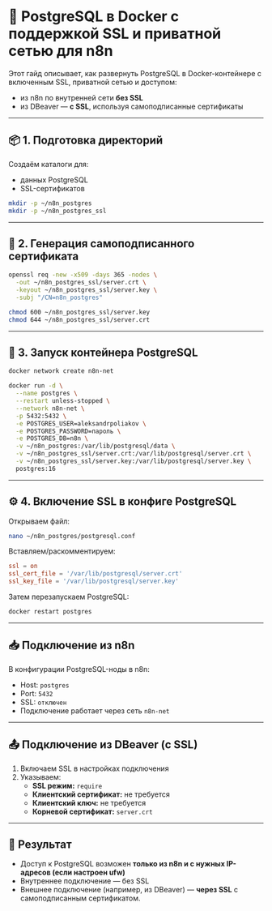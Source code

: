# 🐘 PostgreSQL в Docker с поддержкой SSL и приватной сетью для n8n

Этот гайд описывает, как развернуть PostgreSQL в Docker-контейнере с включенным SSL, приватной сетью и доступом:

- из n8n по внутренней сети **без SSL**
- из DBeaver — **с SSL**, используя самоподписанные сертификаты

---

## 📦 1. Подготовка директорий

Создаём каталоги для:

- данных PostgreSQL
- SSL-сертификатов

```bash
mkdir -p ~/n8n_postgres
mkdir -p ~/n8n_postgres_ssl
```

---

## 🔐 2. Генерация самоподписанного сертификата

```bash
openssl req -new -x509 -days 365 -nodes \
  -out ~/n8n_postgres_ssl/server.crt \
  -keyout ~/n8n_postgres_ssl/server.key \
  -subj "/CN=n8n_postgres"

chmod 600 ~/n8n_postgres_ssl/server.key
chmod 644 ~/n8n_postgres_ssl/server.crt
```

---

## 🐳 3. Запуск контейнера PostgreSQL

```bash
docker network create n8n-net

docker run -d \
  --name postgres \
  --restart unless-stopped \
  --network n8n-net \
  -p 5432:5432 \
  -e POSTGRES_USER=aleksandrpoliakov \
  -e POSTGRES_PASSWORD=пароль \
  -e POSTGRES_DB=n8n \
  -v ~/n8n_postgres:/var/lib/postgresql/data \
  -v ~/n8n_postgres_ssl/server.crt:/var/lib/postgresql/server.crt \
  -v ~/n8n_postgres_ssl/server.key:/var/lib/postgresql/server.key \
  postgres:16
```

---

## ⚙️ 4. Включение SSL в конфиге PostgreSQL

Открываем файл:

```bash
nano ~/n8n_postgres/postgresql.conf
```

Вставляем/раскомментируем:

```conf
ssl = on
ssl_cert_file = '/var/lib/postgresql/server.crt'
ssl_key_file = '/var/lib/postgresql/server.key'
```

Затем перезапускаем PostgreSQL:

```bash
docker restart postgres
```

---

## 📥 Подключение из n8n

В конфигурации PostgreSQL-ноды в n8n:

- Host: `postgres`
- Port: `5432`
- SSL: `отключен`
- Подключение работает через сеть `n8n-net`

---

## 📤 Подключение из DBeaver (с SSL)

1. Включаем SSL в настройках подключения
2. Указываем:
   - **SSL режим:** `require`
   - **Клиентский сертификат:** не требуется
   - **Клиентский ключ:** не требуется
   - **Корневой сертификат:** `server.crt`

---

## 🔐 Результат

- Доступ к PostgreSQL возможен **только из n8n и с нужных IP-адресов (если настроен ufw)**
- Внутреннее подключение — без SSL
- Внешнее подключение (например, из DBeaver) — **через SSL** с самоподписанным сертификатом.


